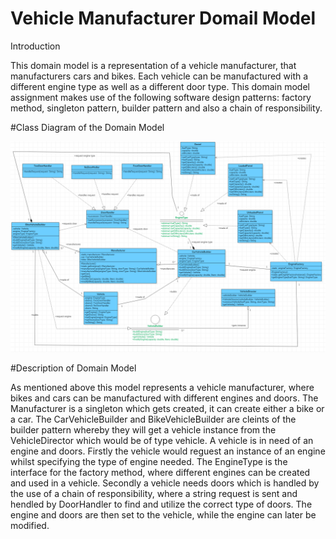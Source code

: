 # Vehicle Manufacturer Domail Model

Introduction

This domain model is a representation of a vehicle manufacturer, that manufacturers
cars and bikes. Each vehicle can be manufactured with a different engine type as well
as a different door type. This domain model assignment makes use of the following
software design patterns: factory method, singleton pattern, builder pattern and also 
a chain of responsibility.

#Class Diagram of the Domain Model

![alt tag](https://raw.githubusercontent.com/JasonMcKay/Assignment-5/master/model.png)

#Description of Domain Model

As mentioned above this model represents a vehicle manufacturer, where bikes and 
cars can be manufactured with different engines and doors.
The Manufacturer is a singleton which gets created, it can create either a bike or a car. 
The CarVehicleBuilder and BikeVehicleBuilder are cleints of the builder pattern whereby 
they will get a vehicle instance from the VehicleDirector which would be of 
type vehicle. A vehicle is in need of an engine and doors. 
Firstly the vehicle would reguest an instance of an engine whilst specifying the type of 
engine needed. The EngineType is the interface for the factory method, where different
engines can be created and used in a vehicle.
Secondly a vehicle needs doors which is handled by the use of a chain of responsibility,
where a string request is sent and hendled by DoorHandler to find and utilize the correct
type of doors.
The engine and doors are then set to the vehicle, while the engine can later be modified.